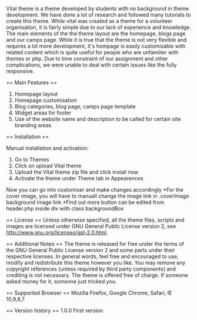 Vital theme is a theme developed by students with no background in theme development.
We have done a lot of research and followed many tutorials to create this theme. While vital was created as a theme for a volunteer organisation, it is fairly simple due to our lack of experience and knowledge. The main elements of the the theme layout are the homepage, blogs page and our camps page. While it is true that the theme is not very flexible and requires a lot more development, it's hompage is easily customisable with related content which is quite useful for people who are unfamilier with themes or php. Due to time constraint of our assignment and other complications, we were unable to deal with certain issues like the fully responsive.

== Main Features == 
1. Homepage layout
2. Homepage customisation
3. Blog categories, blog page, camps page template
4. Widget areas for footer
5. Use of the website name and description to be called for certain site branding areas

== Installation ==

Manual installation and activation:

1. Go to Themes
2. Click on upload Vital theme
3. Upload the Vital theme zip file and click install now
4. Activate the theme under Theme tab in Appearences

Now you can go into customiser and make changes accordingly
*For the cover image, you will have to manuall change the image link in .coverImage background image link
*Find out more button can be edited from header.php inside div with class backgroundBox


== License ==
Unless otherwise specified, all the theme files, scripts and images
are licensed under GNU General Public License version 2, see http://www.gnu.org/licenses/gpl-2.0.html.

== Additional Notes ==
The theme is released for free under the terms of the GNU General Public License version 2
and some parts under their respective licenses.
In general words, feel free and encouraged to use, modify and redistribute this theme however you like.
You may remove any copyright references (unless required by third party components) and crediting is not necessary.
The theme is offered free of charge. If someone asked money for it, someone just tricked you.

== Supported Browser ==
Mozilla Firefox, Google Chrome, Safari, IE 10,9,8,7

== Version history ==
1.0.0 First version

